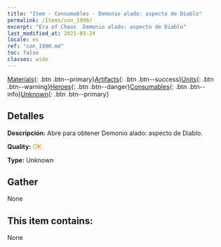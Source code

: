 ```yaml
---
title: "Item - Consumables - Demonio alado: aspecto de Diablo"
permalink: /Items/con_1990/
excerpt: "Era of Chaos  Demonio alado: aspecto de Diablo"
last_modified_at: 2021-03-24
locale: es
ref: "con_1990.md"
toc: false
classes: wide
---
```

 [Materials](/es/Items/){: .btn .btn--primary}[Artifacts](/es/Items/Artifacts/){: .btn .btn--success}[Units](/es/Items/Units/){: .btn .btn--warning}[Heroes](/es/Items/Heroes/){: .btn .btn--danger}[Consumables](/es/Items/Consumables/){: .btn .btn--info}[Unknown](/es/Items/Unknown/){: .btn .btn--primary}

## Detalles
 **Descripción:** Abre para obtener Demonio alado: aspecto de Diablo.

 **Quality:** <span style="color: #FF8C00">OK</span>

 **Type:** Unknown

## Gather

  None

## This item contains:

  None

